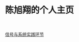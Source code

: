 <html>
<head>
    <title>欢迎来到陈一帆的个人主页</title>
    <link href="style.css"  rel="stylesheet" type="text/css" />
    <script type="text/x-mathjax-config">
        MathJax.Hub.Config({tex2jax: {inlineMath: [['$','$'], ['\\(','\\)']]}});
</script>

</head>
<body>
<h1>陈旭翔的个人主页</h1>
<br>

<!--<p1><a href="https://github.com/Soar-cxx/Soar-cxx.github.io/tree/master/信号与系统实践环节">信号与系统实践环节</a></p1><br>
-->
<p1><a href="https://github.com/Soar-cxx/Soar-cxx.github.io/tree/master/信号与系统实践环节">信号与系统实践环节</a></p1><br>

